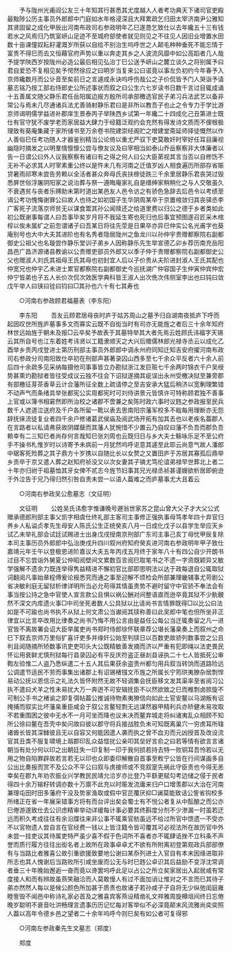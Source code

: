 <!-- { "loadSidebar": true } -->
　　予与陇州光甫阎公友三十年知其行甚悉其尤度越人人者考功典天下诸司官吏殿最黜陟公历主事员外郎郎中门庭如水年格浸深且大拜累疏乞归田太宰济南尹公雅知其贤固留之成化甲辰出河南布政司右参政明年乙巳遂恳乞致仕以去年纔五十三有钱若水之风焉归乃筑室岍山足迹不至城府部使者就见则见之不往见人因旧业增置水田数十亩课僮奴耘耔灌溉岁所获以自给不别治生呜呼世之人颠毛种种垂死不能忘情于富贵不得巳而去又恒藉官府声势以重以奔走其乡之人波流风靡中如公高蹈者几人哉予提学陜西岁按陇州必造公最后相见弘治丁巳公送予岍山之麓立谈久之将别属予曰君自爱恐不复相见矣予愕然徐应之曰明岁当复来公曰诺竟以事左负初约今年春予入京师纔数月而公讣音至矣前日之言遽成永诀呜呼伤哉公之子价侃皆予门人哭诣予请墓志铭乃按工部右侍郎史公所述事状而叙之曰公生六七岁读书日数千言过目辄成诵十五善属文随父静乐君任岳阳属边报方殷所司承部檄选官民子弟习兵法武艺以备非常公与焉未几尽通诸兵法尤善骑射静乐君曰是非所以教吾子也止之令专力于学比游京师谒明儒学益进补郡庠生景泰丙子举陕西乡试第一年纔二十四成化己丑第进士既仕有官守犹不废学老而家居益大肆力于经籍泛观约会充然有得发诗文质而不俚根极理致有葵庵集藏于家所储书至万余卷书院建崇经阁贮之增建堂斋延师择徒慨然以作人善俗巳任考功随人才器鉴别精当公论倚以重尤严驭下吏莫敢奸时宰好任耳目廉视幽隐时摘发之以明羣情懔懔公尝与僚友议及曰宰相当如泰山乔岳察察非大体廉者以告一日谓公曰外人议我察察有诸曰有之得之何人曰公大臣苐视其言当否以自修饬不无补不必求其人时宰素重公终以是忤未几有河南之迁值岁凶人相食遍历所部存省赈贷暑雨祁寒未尝告劳赖以全活者甚众奔母氏丧扶榇徒跣三千余里居静乐君丧哭过毁悉屏世俗浮屠阴阳家之说治葬与祭一遵晦庵家礼自是缙绅家稍稍化之与人交敬虽久不衰遇贫与丧者乐赙助未第时道出某邑友人邑令访之有骄色急辞去后邑令以考绩至谒公考功愧悔谢罪公曰故人也待之如初国子生华阴周某卒于京置棺敛归其丧驿丞李广客死子流落京师贫无以谋食鬻其孙公闻赎还之给道里费以归公之德于乡者类如此初公既谢事每谓人曰吾事毕矣岁月将不我延生寄也死归也后事宜预图遂召匠采木棺椁以俟未属纩之前忽谓诸子曰吾某日将往先茔是日果卒亦异巳仲实公名光甫字也葵庵别号也大中大夫其进阶也有名秀者隐居陇州之鱼龙川以孙仲宇贵赠都察院右副都御史公祖父也名璇尝作静乐堂训子弟乡人因称静乐先生举宣德乙卯乡荐历南充岳阳昌邑广昌济源诸县教谕以公贵赠吏部员外郎又以季子仲于贵赠都察院右副都御史公父也赠淑人刘氏其祖母王氏其母也初封宜人后以子价贵从夫阶进封淑人王氏其配也仲宽兄也仲宇乙未进士累官都察院右副都御史今巡抚湖广仲容国子生仲寅仲宾仲宏仲宁皆弟也子五人长价次侃次效医学典科皆王淑人出次侁次伟侧室李出也曰钝曰敛戊午举人曰锳曰铨曰钧曰□其孙也六十有七其寿也 

　　○河南右参政顾君福墓表（李东阳） 

　　李东阳 
　　吾友云顾君居母丧时庐于姑苏周山之墓予归自湖南夜抵庐下呼而起因叹世所旌庐墓事多文而寡实云既不自衒当时有司亦无能旌之者后三十余年知府林世远始旌于朝未及报□云卒矣予故表于其墓特举其大者先焉云姓顾氏讳福字天锡云其所自号也江东着姓考讳贤以工籍隶顺天之大兴后赠儒林郎光禄寺丞云以成化乙酉举乡贡丙戌登进士第历刑部主事员外郎郎中调永州府同知迁知吉安府擢河南布政司右参政分司南阳致仕卒初在刑部声甚著录囚山西多至七千余众平反者六十余人前后四十余疏多见采纳每摄他司事事皆立办勘狱浙江发巨赃七千余两时锦衣千户吴绶势甚熏灼勘狱者皆往受成议云独不往会下诏狱遂摘其疵误出永州受檄决狱至兼旁郡有部檄征芽茶香草云计合藩所征全数上疏请停之至吉安承大猛后稍济以宽剸理繁错不动声气而条绪具举张都宪公实周都宪时可刘侍讲景元皆慎许可特称顾君独不善事上官或以簿书相窘然即所治校之诸郡不啻兼之矣陈时政六事时议韪之参政报至民兵数千人遮道泣送府及千户各所留一靴以表去思南阳宗藩军校多不戢每用理断亦无怨辞抚徕流徒复业者四千余户修诸葛武侯庙及阅武场开拓有加其去也以老疾名葢郡人在言路者以私请弗获故阴媒蘖而其藩人犹惋惜不少置云乃自叹曰藩不负吾而郡负吾赖幸有二三知巳者尚存何言哉知巳张刘周也云既归日与乡大夫士觞咏乐足不至公府手不操书札惟岁时以诗寄予未病前一月犹然呜呼讵意其遽至此耶云尚意气故人潘郎中琚客死殓葬之其子鼎方十岁携以自随比长以女赘之又置田庐于苏居其寡孤后鼎举乡贡卒于京又遣人葬之赵知府祯没又以次女妻其子镐尤笃伦谊弟禄早世葬北上者二十年亦归祔于祖墓恤其牙女俾不贰志今旌节妇事其兄光禄丞祯甚谨嫂欲析居即俯逊于外泣告于兄乃得归然引咎自责未尝一以语人葢难之而庐墓事尤大且着云 

　　○河南右参政吴公愈墓志（文征明） 

　　文征明 
　　公姓吴氏讳愈字惟谦晚号遯翁世家苏之昆山曾大父子才大父公式赠承德郎刑部主事父凯字相虞仕终礼部主客司主事修正强执事母笃孝年四十弃官归养乡人私谥贞孝先生母安人陈氏公生正统癸亥八月一日成化戊子以县学生举应天乡试乙未举礼部会试廷试赐进士出身戊戌授南京刑部广东司主事己亥丁母忧甲辰复除本司主事历员外郎郎中弘治庚戌升四川叙州府知府癸亥进河南右参政明年甲子致仕嘉靖元年壬午以登极恩进阶嘉议大夫五年丙戌五月终于家年八十有四公自少开朗书过目不忘尝诣外舅夏公仲昭阅壁间文累数百言阅巳取笔书之不遗一字资既颖异又敏学强解不遗余力既连举得隽益精进不懈初官比部即思明法以达于政每退自公辄取狱词翻阅凡事始章程傅爰论报悉究而通之事至迎解不烦检会所部兼理畿辅事尤苛剧公省决敏利庭无留狱析律详明所当必允苟得其情虽贵势不避时留守中官骄不奉法会有事当按公持之急中官使人宣言款公且惧以祸公酬对间整语直而逊卒竟其狱不少骫骳然不深文内库遗火事□中司坐死者数人公具狱以比请尚书言情罪既得□以比公曰法如是不可踰也尚书执不从狱上何文肃公当谳阅其牍称善曰此吴郎中笔也但所坐非正律宜以比言卒改用比律奏之尚书乃悔不用公言由是益任公每公当迁辄奏留之凡一进官皆不离故署会诏大臣举属吏尚书郑时侍郎徐怀联章荐公堪长藩臬奏上而叙州之命巳下叙去京师万里俗犷喜讦吏多并缘奸公始至判牍日以百数吏故骄列数事尝之公且判且阅随摘所矫数事讯吏吏叩头大公既精敏善发摘而济以严重有犯即绳以法吏畏民怀讼用衰鲜尤慎刑狱每行县录囚必有平反庆符盗正昼刦县诬执二十七人皆抵死公审鞫左验惟二人盗乃悉纵遣二十五人其后果获余盗贵州都匀用兵叙当转饷而道路险远公调遣节适民不劳而事集出诸郡上有诏锡楮镪文币旌之所属长宁筠珙夷獠杂居剽悍易动公抚以恩信示之礼法久皆怀附然无故不轻调集会抚臣移文发其渠率至省阅习公执不遣曰犬羊之性未易扰大万一奔迸不可安辑抚臣不以然欲致之巳而椎剽卤掠旋不可制公手书之楮谕之即复弭帖葢公推诚待物素夷獠信向如此土官安鳌以马湖叛有诏掩捕而叙实比坏藩臬重臣咸会于叙公言鳌轻剽无远谋然器甲精利兵亦矫健未易攻取不若重围困之彼中无水不一月可坐而降也议未决而鳌弃城走将纠诸夷乱众相顾不知所公徐曰鳌在吾壳中矣问故曰彼以郡守将兵接战胜负未可知既离巢穴一穷虏耳所辖诸酋长皆其深雠彼且无以自容又何能因遣人袭而执之曾不血刃而元凶授首及改设流官其丑类不服复啸境上刼郡印乱众益恇扰公亲叩其垒好言俞之曰若等情有欲言言诸朝当有处分何以印之出朝廷失一印复制一印于我何损若持去特一败铜耳吾怜若以无用之物自陷罪辟故若言若无以印也众即委印解散自首事至敉宁公皆在行间谋画多自公出比奏报而赏不及公众不平公曰叙与虏接师或不竞叙寔先祸此守臣责也今得无恙幸矣在郡九年劝农振业兴学教民民靖允洽岁亦比登乃平繇更赋勾考边储之侵于民者得四十余万输籽转调亦数十万廪不此充以时赈发流庸来归户口增羡郡以大治在河南兼理屯田时田多藩府干没及势家渔取或假中官芘覆厌抑□谰莫能致诘公訾省钩校多所绪正在省一年展采错事方将有而台评出矣会蜀士有不悦公者复从中酝酿之而公亦巳倦游遂致仕去公识虑精审举动详缓每计事必要其终斟度分剂不少渗漏一时虽若迂远而积久考成往往有余沿牒往来非公事不辄乘官舫虽远不给过所官中馈遗一不受亦不以官物遗人尝自言在官经费一钱以上皆注籍令皆可覆其可必视法所在故历官中外未尝一挂吏议其待属吏特严虽少喜不假于色词所不喜者亦不辄肆诋挫不立科条不声誉而质行履方往往出衒名者上故所在政事卓卓尤不欲有所附离初登第观政兵部部僚有与当路比者雅喜公故引重欲援致要地公谢曰某忝列进士入官自有本末因缘进取非所志也其人愧谢后当路败所引咸坐废而公无与时巳韪公卓识其后益励不变浮沈常调者垂三十年晚始邂逅一奋而竟以谗罢呜呼此足以占公之所立矣家居出入起居咸有常度接人和而有辨故虽燕笑融洽而人莫敢慢人有过不面加诮让惟对之不言而巳其待子弟亦然然人每以是候公颜色所加甚于质责也故诸子若孙咸孑孑自将无少纵弛闺庭雍睦訾毁不闻邑中称诗礼家必首及之雅喜宾客燕设精凿礼文祥雅周旋樽俎间终日忘倦晚岁聪明不衰音吐洪畅理言遗事历历记忆每对客举似不必深竟颠末风流雅尚奕奕照人葢以高年令德乡邑之望者二十余年呜呼今则巳矣有如公者可复得邪 

　　○河南左参政秦先生文墓志（郑度） 

　　郑度 
